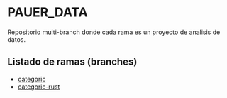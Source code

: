 # PAUER_DATA
Repositorio multi-branch donde cada rama es un proyecto de analisis de datos.
## Listado de ramas (branches)
* [categoric](https://github.com/martina-pauer/PAUER_DATA/blob/categoric "Version en Python")
* [categoric-rust](https://github.com/martina-pauer/PAUER_DATA/blob/categoric-rust "Intento de replicar categoric en Rust")
